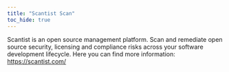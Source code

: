 ```yaml
---
title: "Scantist Scan"
toc_hide: true
---
```

Scantist is an open source management platform. Scan and remediate open source security, licensing and compliance risks across your software development lifecycle.
Here you can find more information: <https://scantist.com/>